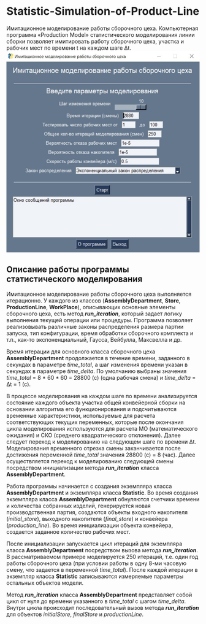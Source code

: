 # Statistic-Simulation-of-Product-Line
Имитационное моделирование работы сборочного цеха. Компьютерная программа «Production Model» статистического моделирования линии сборки позволяет имитировать работу сборочного цеха, участка и рабочих мест по времени t на каждом шаге Δt.
<picture>
  <source media="(prefers-color-scheme: dark)" srcset="https://github.com/Anastasizzzz/Statistic-Simulation-of-Product-Line/blob/main/program_window.jpg">
  <source media="(prefers-color-scheme: light)" srcset="https://github.com/Anastasizzzz/Statistic-Simulation-of-Product-Line/blob/main/program_window.jpg">
  <img alt="Program window" src="https://github.com/Anastasizzzz/Statistic-Simulation-of-Product-Line/blob/main/program_window.jpg">
</picture>

## Описание работы программы статистического моделирования
Имитационное моделирование работы сборочного цеха выполняется итерационно. У каждого из классов (**AssemblyDepartment**, **Store**, **ProductionLine**, **WorkPlace**), описывающих основные элементы сборочного цеха, есть метод **_run_iteration_**, который задает логику выполнения текущей операции или процедуры. Программа позволяет реализовывать различные законы распределения размера партии запуска, тип конфигурации, время обработки сборочного комплекта и т.п., как-то экспоненциальный, Гаусса, Вейбулла, Максвелла и др.

Время итерации для основного класса сборочного цеха **AssemblyDepartment** продолжается в течение времени, заданного в секундах в параметре _time_total_, а шаг изменения времени указан в секундах в параметре _time_delta_. По умолчанию выбраны значения _time_total_ = 8 * 60 * 60 = 28800 (с) (одна рабочая смена) и _time_delta_ = Δt = 1 (с). 

В процессе моделирования на каждом шаге по времени анализируется состояние каждого объекта участка общей конвейерной сборки на основании алгоритма его функционирования и подсчитываются временные характеристики, используемые для расчета соответствующих текущих переменных, которые после окончания цикла моделирования используются для расчета МО (математического ожидания) и СКО (среднего квадратического отклонения). Далее следует переход к моделированию на следующем шаге по времени Δt. Моделирования временного отрезка смены заканчивается после достижения переменной _time_total_ значения 28800 (с) = 8 (час). Далее осуществляется переход к моделированию следующей смены посредством инициализации метода **_run_iteration_** класса **AssemblyDepartment**.

Работа программы начинается с создания экземпляра класса **AssemblyDepartment** и экземпляра класса **Statistic**. Во время создания экземпляра класса **AssemblyDepartment** обнуляются счетчики времени и количества собранных изделий, генерируется новая производственная партия, создаются объекты входного накопителя (_initial_store_), выходного накопителя (_final_store_) и конвейера (_production_line_). Во время инициализации объекта конвейера, создается заданное количество рабочих мест.

После инициализации запускается цикл итераций для экземпляра класса **AssemblyDepartment** посредством вызова метода **_run_iteration_**. В рассматриваемом примере моделируется 250 итераций, т.е. один год работы сборочного цеха (при условии работы в одну 8-ми часовую смену, что задается в переменной _time_total_). После каждой итерации в экземпляр класса **Statistic** записываются измеряемые параметры остальных объектов модели.

Метод **_run_iteration_** класса **AssemblyDepartment** представляет собой цикл от нуля до времени указанного в _time_total_ с шагом _time_delta_. Внутри цикла происходит последовательный вызов метода **_run_iteration_** для объектов _initialStore_, _finalStore_ и _productionLine_.
